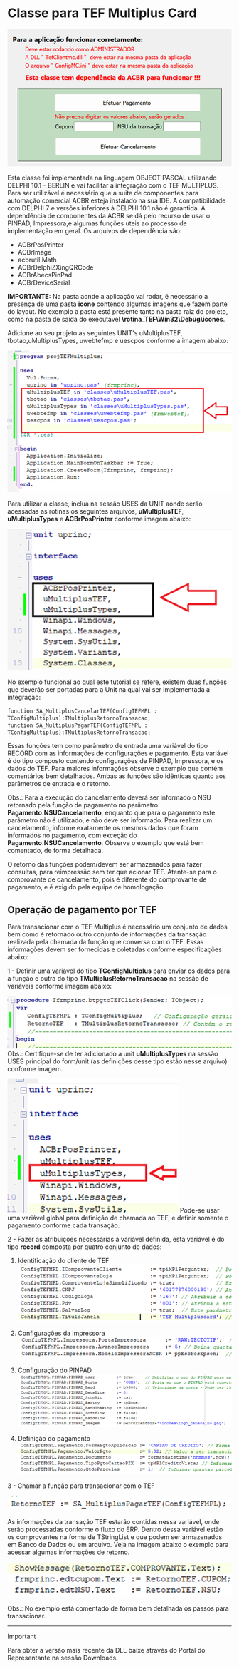 # Classe para TEF Multiplus Card

![imagem](readme-imgs/1.png)
 
Esta classe foi implementada na linguagem OBJECT PASCAL utilizando DELPHI 10.1 - BERLIN e vai facilitar a integração com o TEF MULTIPLUS.
Para ser utilizável é necessário que a suite de componentes para automação comercial ACBR esteja instalado na sua IDE. A compatibilidade com DELPHI 7 e versões inferiores à DELPHI 10.1 não é garantida.
A dependência de componentes da ACBR se dá pelo recurso de usar o PINPAD, Impressora,e algumas funções uteis ao processo de implementação em geral. Os arquivos de dependência são:
- ACBrPosPrinter
- ACBrImage
- acbrutil.Math
- ACBrDelphiZXingQRCode
- ACBrAbecsPinPad
- ACBrDeviceSerial

**IMPORTANTE:** Na pasta aonde a aplicação vai rodar, é necessário a presença de uma pasta **icone** contendo algumas imagens que fazem parte do layout. No exemplo a pasta está presente tanto na pasta raiz do projeto, como na pasta de saída do executável **\rotina_TEF\Win32\Debug\icones**.

Adicione ao seu projeto as seguintes UNIT's   uMultiplusTEF, tbotao,uMultiplusTypes, uwebtefmp e uescpos conforme a imagem abaixo:

![imagem](readme-imgs/2.png)

Para utilizar a classe, inclua na sessão USES da UNIT aonde serão acessadas as rotinas os seguintes arquivos, **uMultiplusTEF**,  **uMultiplusTypes** e **ACBrPosPrinter** conforme imagem abaixo:

![imagem](readme-imgs/3.png)

No exemplo funcional ao qual este tutorial se refere, existem duas funções que deverão ser portadas para a Unit na qual vai ser implementada a integração:

````
function SA_MultiplusCancelarTEF(ConfigTEFMPL : TConfigMultiplus):TMultiplusRetornoTransacao;
function SA_MultiplusPagarTEF(ConfigTEFMPL : TConfigMultiplus):TMultiplusRetornoTransacao;
````

Essas funções tem como parâmetro de entrada uma variável do tipo RECORD com as informações de configurações e pagamento. Esta variável é do tipo composto contendo configurações de PINPAD, Impressora, e os dados do TEF. Para maiores informações observe o exemplo que contém comentários bem detalhados. Ambas as funções são idênticas quanto aos parâmetros de entrada e o retorno.

Obs.: Para a execução do cancelamento deverá ser informado o NSU retornado pela função de pagamento no parâmetro **Pagamento.NSUCancelamento**, enquanto que para o pagamento este parâmetro não é utilizado, e não deve ser informado. Para realizar um cancelamento, informe exatamente os mesmos dados que foram informados no pagamento, com exceção do **Pagamento.NSUCancelamento**. Observe o exemplo que está bem comentado, de forma detalhada.

O retorno das funções podem/devem ser armazenados para fazer consultas, para reimpressão sem ter que acionar TEF. Atente-se para o comprovante de cancelamento, pois é diferente do comprovante de pagamento, e é exigido pela equipe de homologação.

## Operação de pagamento por TEF ##
Para transacionar com o TEF Multiplus é necessário um conjunto de dados bem como é retornado outro conjunto de informações da transação realizada pela chamada da função que conversa com o TEF. Essas informações devem ser fornecidas e coletadas conforme especificações abaixo:

1 - Definir uma variável do tipo **TConfigMultiplus** para enviar os dados para a função e outra do tipo **TMultiplusRetornoTransacao** na sessão de variáveis conforme imagem abaixo:

![imagem](readme-imgs/4.png)
Obs.: Certifique-se de ter adicionado a unit **uMultiplusTypes** na sessão USES principal do form/unit (as definições desse tipo estão nesse arquivo) conforme imagem.

![imagem](readme-imgs/5.png)
Pode-se usar uma variável global para definição de chamada ao TEF, e definir somente o pagamento conforme cada transação.


2 - Fazer as atribuições necessárias à variável definida, esta variável é do tipo **record** composta por quatro conjunto de dados:
1.	Identificação do cliente de TEF
![imagem](readme-imgs/6.png)

2.	Configurações da impressora
![imagem](readme-imgs/7.png)

3.	Configuração do PINPAD
![imagem](readme-imgs/8.png)

4.	Definição do pagamento
![imagem](readme-imgs/9.png)


3 - Chamar a função para transacionar com o TEF

![imagem](readme-imgs/10.png)

As informações da transação TEF estarão contidas nessa variável, onde serão processadas conforme o fluxo do ERP. Dentro dessa variável estão os comprovantes na forma de TStringList e que podem ser armazenados em Banco de Dados ou em arquivo. Veja na imagem abaixo o exemplo para acessar algumas informações de retorno.

![imagem](readme-imgs/11.png)

Obs.: No exemplo está comentado de forma bem detalhada os passos para transacionar.

---
> [!IMPORTANT]
> Para obter a versão mais recente da DLL baixe através do Portal do Representante na sessão Downloads.
